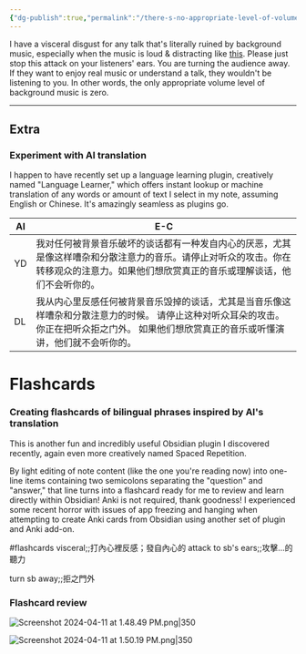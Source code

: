 ```yaml
---
{"dg-publish":true,"permalink":"/there-s-no-appropriate-level-of-volume-for-background-music-for-a-talk/","noteIcon":"2"}
---
```


I have a visceral disgust for any talk that's literally ruined by background music, especially when the music is loud & distracting like [this](https://youtube.com/clip/UgkxnygUAYfDUaKOY6m3kZLcKbmbaCzn77tp?si=I7gaVwgKl-cB-IHS). Please just stop this attack on your listeners' ears. You are turning the audience away. If they want to enjoy real music or understand a talk, they wouldn't be listening to you. In other words, the only appropriate volume level of background music is zero.

---
## Extra
### Experiment with AI translation

I happen to have recently set up a language learning plugin, creatively named "Language Learner," which offers instant lookup or machine translation of any words or amount of text I select in my note, assuming English or Chinese. It's amazingly seamless as plugins go.

| AI  | E-C                                                                                              |
| --- | ------------------------------------------------------------------------------------------------ |
| YD  | 我对任何被背景音乐破坏的谈话都有一种发自内心的厌恶，尤其是像这样嘈杂和分散注意力的音乐。请停止对听众的攻击。你在转移观众的注意力。如果他们想欣赏真正的音乐或理解谈话，他们不会听你的。      |
| DL  | 我从内心里反感任何被背景音乐毁掉的谈话，尤其是当音乐像这样嘈杂和分散注意力的时候。 请停止这种对听众耳朵的攻击。 你正在把听众拒之门外。 如果他们想欣赏真正的音乐或听懂演讲，他们就不会听你的。 |

# Flashcards
### Creating flashcards of bilingual phrases inspired by AI's translation

This is another fun and incredibly useful Obsidian plugin I discovered recently, again even more creatively named Spaced Repetition.

By light editing of note content (like the one you're reading now) into one-line items containing two semicolons separating the "question" and "answer," that line turns into a flashcard ready for me to review and learn directly within Obsidian! Anki is not required, thank goodness! I experienced some recent horror with issues of app freezing and hanging when attempting to create Anki cards from Obsidian using another set of plugin and Anki add-on.

#flashcards 
visceral;;打內心裡反感；發自內心的
attack to sb's ears;;攻擊...的聽力
<!--SR:!2024-04-12,1,230-->
turn sb away;;拒之門外
<!--SR:!2024-04-14,3,250-->

### Flashcard review

![Screenshot 2024-04-11 at 1.48.49 PM.png|350](/img/user/_attachments/_OB/Screenshot%202024-04-11%20at%201.48.49%20PM.png)


![Screenshot 2024-04-11 at 1.50.19 PM.png|350](/img/user/_attachments/_OB/Screenshot%202024-04-11%20at%201.50.19%20PM.png)